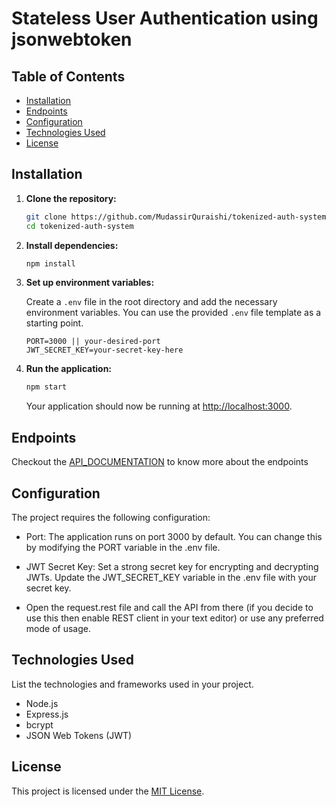 # Stateless User Authentication using jsonwebtoken

## Table of Contents

-   [Installation](#installation)
-   [Endpoints](#endpoints)
-   [Configuration](#configuration)
-   [Technologies Used](#technologies-used)
-   [License](#license)

## Installation

1. **Clone the repository:**

    ```bash
    git clone https://github.com/MudassirQuraishi/tokenized-auth-system.git
    cd tokenized-auth-system
    ```

2. **Install dependencies:**

    ```bash
    npm install
    ```

3. **Set up environment variables:**

    Create a `.env` file in the root directory and add the necessary environment variables. You can use the provided `.env` file template as a starting point.

    ```plaintext
    PORT=3000 || your-desired-port
    JWT_SECRET_KEY=your-secret-key-here
    ```

4. **Run the application:**

    ```bash
    npm start
    ```

    Your application should now be running at [http://localhost:3000](http://localhost:3000).

## Endpoints

Checkout the [API_DOCUMENTATION](https://documenter.getpostman.com/view/28397772/2sA2r3aSEM) to know more about the endpoints

## Configuration

The project requires the following configuration:

-   Port: The application runs on port 3000 by default. You can change this by modifying the PORT variable in the .env file.

-   JWT Secret Key: Set a strong secret key for encrypting and decrypting JWTs. Update the JWT_SECRET_KEY variable in the .env file with your secret key.
  
-   Open the request.rest file and call the API from there (if you decide to use this then enable REST client in your text editor) or use any preferred mode of usage.

## Technologies Used

List the technologies and frameworks used in your project.

-   Node.js
-   Express.js
-   bcrypt
-   JSON Web Tokens (JWT)

## License

This project is licensed under the [MIT License](LICENSE).
